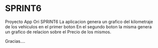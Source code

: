 # SPRINT6
Proyecto App Ori SPRINT6
La aplicacion genera un grafico del kilometraje de los vehiculos en el primer boton
En el segundo boton la misma genera un grafico de relacion sobre el Precio de los mismos.

Gracias....
